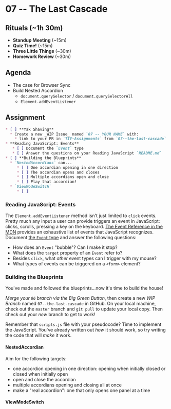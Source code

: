 
# 07 -- The Last Cascade

## Rituals (~1h 30m)

* **Standup Meeting** (~15m)
* **Quiz Time!** (~15m)
* **Three Little Things** (~30m)
* **Homework Review** (~30m)

## Agenda

* The case for Browser Sync
* Build Nested Accordion
  * `document.querySelector` / `document.querySelectorAll`
  * `Element.addEventListener`

## Assignment

```markdown
* [ ] **Yak Shaving**
  * Create a new _WIP Issue_ named `07 -- YOUR NAME` with:
    * link to your PR in `TIY-Assignments` from `07--the-last-cascade` into `master`
* **Reading JavaScript: Events**
   * [ ] Document the `Event` type
   * [ ] Answer the questions on your Reading JavaScript `README.md`
* [ ] **Building the Blueprints**
  * `NestedAccordians` can...
     * [ ] One accordian opening in one direction
     * [ ] The accordian opens and closes
     * [ ] Multiple accordians open and close
     * [ ] Play that accordian! 
  * `ViewModeSwitch`
     * [ ] 
```

### Reading JavaScript: Events

The `Element.addEventListener` method isn't just limited to `click` events. Pretty much any input a user can provide triggers an event in JavaScript: clicks, scrolls, pressing a key on the keyboard. [The Event Reference in the MDN](https://developer.mozilla.org/en-US/docs/Web/Events) provides an exhaustive list of events that JavaScript recognizes. Document [the `Event` type](https://developer.mozilla.org/en-US/docs/Web/API/Event) and answer the following questions:

* How does an `Event` "bubble"? Can I make it stop?
* What does the `target` property of an `Event` refer to?
* Besides `click`, what _other_ event types can I trigger with my mouse?
* What types of events can be triggered on a `<form>` element?

### Building the Blueprints
You've made and followed the blueprints...now it's time to build the house!

_Merge your `06` branch via the Big Green Button_, then create a new _WIP Branch_ named `07--the-last-cascade` in GitHub. On your local machine, check out the `master` branch and `git pull` to update your local copy. Then check out your _new_ branch to get to work!

Remember that `scripts.js` file with your pseudocode? Time to implement the JavaScript. You've already written out _how_ it should work, so try writing the code that will _make_ it work. 

#### NestedAccordian

Aim for the following targets:

* one accordion opening in one direction: opening when initially closed or closed when initially open
* open and close the accordian
* multiple accordians opening and closing all at once
* make a "real accordion": one that only opens one panel at a time


#### ViewModeSwitch

